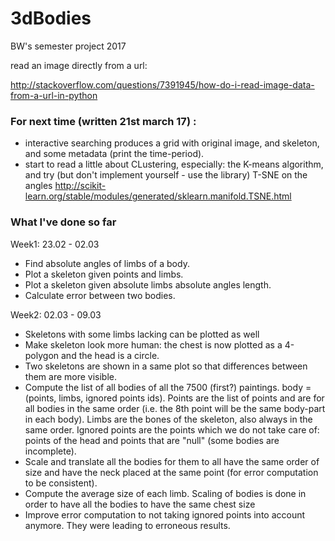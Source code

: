 # 3dBodies
BW's semester project 2017


read an image directly from a url:

http://stackoverflow.com/questions/7391945/how-do-i-read-image-data-from-a-url-in-python 




### For next time (written 21st march 17) : 
- interactive searching produces a grid with original image, and skeleton, and some metadata (print the time-period). 
- start to read a little about CLustering, especially: the K-means algorithm, and try (but don't implement yourself - use the library) T-SNE on the angles 
http://scikit-learn.org/stable/modules/generated/sklearn.manifold.TSNE.html 


### What I've done so far

Week1: 23.02 - 02.03
- Find absolute angles of limbs of a body.
- Plot a skeleton given points and limbs.
- Plot a skeleton given absolute limbs absolute angles length.
- Calculate error between two bodies.

Week2: 02.03 - 09.03
- Skeletons with some limbs lacking can be plotted as well
- Make skeleton look more human: the chest is now plotted as a 4-polygon and the head is a circle.
- Two skeletons are shown in a same plot so that differences between them are more visible.
- Compute the list of all bodies of all the 7500 (first?) paintings. body = (points, limbs, ignored points ids). Points are the list of points and are for all bodies in the same order (i.e. the 8th point will be the same body-part in each body). Limbs are the bones of the skeleton, also always in the same order. Ignored points are the points which we do not take care of: points of the head and points that are "null" (some bodies are incomplete).
- Scale and translate all the bodies for them to all have the same order of size and have the neck placed at the same point (for error computation to be consistent).
- Compute the average size of each limb. Scaling of bodies is done in order to have all the bodies to have the same chest size
- Improve error computation to not taking ignored points into account anymore. They were leading to erroneous results.

